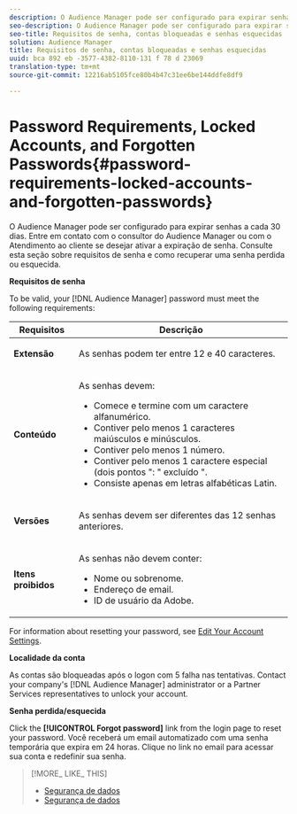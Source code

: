 ```yaml
---
description: O Audience Manager pode ser configurado para expirar senhas a cada 30 dias. Entre em contato com o consultor do Audience Manager ou com o Atendimento ao cliente se desejar ativar a expiração de senha. Consulte esta seção sobre requisitos de senha e como recuperar uma senha perdida ou esquecida.
seo-description: O Audience Manager pode ser configurado para expirar senhas a cada 30 dias. Entre em contato com o consultor do Audience Manager ou com o Atendimento ao cliente se desejar ativar a expiração de senha. Consulte esta seção sobre requisitos de senha e como recuperar uma senha perdida ou esquecida.
seo-title: Requisitos de senha, contas bloqueadas e senhas esquecidas
solution: Audience Manager
title: Requisitos de senha, contas bloqueadas e senhas esquecidas
uuid: bca 892 eb -3577-4382-8110-131 f 78 d 23069
translation-type: tm+mt
source-git-commit: 12216ab5105fce80b4b47c31ee6be144ddfe8df9

---
```



# Password Requirements, Locked Accounts, and Forgotten Passwords{#password-requirements-locked-accounts-and-forgotten-passwords}

O Audience Manager pode ser configurado para expirar senhas a cada 30 dias. Entre em contato com o consultor do Audience Manager ou com o Atendimento ao cliente se desejar ativar a expiração de senha. Consulte esta seção sobre requisitos de senha e como recuperar uma senha perdida ou esquecida.

<!-- 

c_password_requirements.xml

 -->

**Requisitos de senha**

To be valid, your [!DNL Audience Manager] password must meet the following requirements:

<table id="table_9B79E9F634664F6B995649E3158CCF20"> 
 <thead> 
  <tr> 
   <th colname="col1" class="entry"> Requisitos </th> 
   <th colname="col2" class="entry"> Descrição </th> 
  </tr> 
 </thead>
 <tbody> 
  <tr> 
   <td colname="col1"> <p> <b>Extensão</b> </p> </td> 
   <td colname="col2"> <p>As senhas podem ter entre 12 e 40 caracteres. </p> </td> 
  </tr> 
  <tr> 
   <td colname="col1"> <p> <b>Conteúdo</b> </p> </td> 
   <td colname="col2"> <p>As senhas devem: </p> <p> 
     <ul id="ul_70F64B9DE90E463098DFA8AB8349CF0B"> 
      <li id="li_2FBA66E47F4A4E1BB01DE3722821E100">Comece e termine com um caractere alfanumérico. </li> 
      <li id="li_1390D4C9A48944B68B891EE6CB734BBC">Contiver pelo menos 1 caracteres maiúsculos e minúsculos. </li> 
      <li id="li_B75B64A005804262BAAF0F1901D63358">Contiver pelo menos 1 número. </li> 
      <li id="li_28452022AF4743B8B159187BBD10890A">Contiver pelo menos 1 caractere especial (dois pontos ": " excluído ". </li> 
      <li id="li_C02B931ABAB84FFE9B87AEBAEDF34EF3">Consiste apenas em letras alfabéticas Latin. </li> 
     </ul> </p> </td> 
  </tr> 
  <tr> 
   <td colname="col1"> <p> <b>Versões</b> </p> </td> 
   <td colname="col2"> <p> As senhas devem ser diferentes das 12 senhas anteriores. </p> </td> 
  </tr> 
  <tr> 
   <td colname="col1"> <p> <b>Itens proibidos</b> </p> </td> 
   <td colname="col2"> <p> As senhas não devem conter: </p> <p> 
     <ul id="ul_08DE186AF56E401B933256E69279847A"> 
      <li id="li_CC854F7F86484774A76CCF927E1400B4">Nome ou sobrenome. </li> 
      <li id="li_74ACCF3DE717473B8AB9B1720DD891E7">Endereço de email. </li> 
      <li id="li_09C1F699BF6843ACAB4E68D2F57461AB"><span class="keyword"> ID</span> de usuário da Adobe. </li> 
     </ul> </p> </td> 
  </tr> 
 </tbody> 
</table>

For information about resetting your password, see [Edit Your Account Settings](../features/administration/edit-account-settings.md).

**Localidade da conta**

As contas são bloqueadas após o logon com 5 falha nas tentativas. Contact your company&#39;s [!DNL Audience Manager] administrator or a Partner Services representatives to unlock your account.

**Senha perdida/esquecida**

Click the **[!UICONTROL Forgot password]** link from the login page to reset your password. Você receberá um email automatizado com uma senha temporária que expira em 24 horas. Clique no link no email para acessar sua conta e redefinir sua senha.

>[!MORE_ LIKE_ THIS]
>
>* [Segurança de dados](../overview/data-security-and-privacy/data-security.md)
>* [Segurança de dados](../overview/data-security-and-privacy/data-privacy.md)

